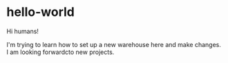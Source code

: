 # hello-world


Hi humans!

I'm trying to learn how to set up a new warehouse here and make changes.
I am looking forwardcto new projects.
